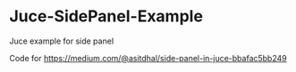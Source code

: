 # Juce-SidePanel-Example
Juce example for side panel

Code for https://medium.com/@asitdhal/side-panel-in-juce-bbafac5bb249
